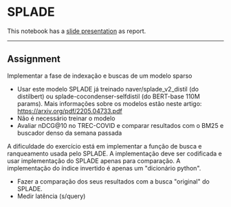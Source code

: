 # SPLADE

This notebook has a [slide presentation](https://docs.google.com/presentation/d/1bt6kKI1lMslA_DGyAlxzxRf0r7dMCy2YJsUBgi7AL5k/edit?usp=sharing) as report.

---

## Assignment

Implementar a fase de indexação e buscas de um modelo sparso

- Usar este modelo SPLADE já treinado naver/splade_v2_distil (do distilbert) ou splade-cocondenser-selfdistil (do BERT-base 110M params). Mais informações sobre os modelos estão neste artigo: https://arxiv.org/pdf/2205.04733.pdf
- Não é necessário treinar o modelo
- Avaliar nDCG@10 no TREC-COVID e comparar resultados com o BM25 e buscador denso da semana passada

A dificuldade do exercício está em implementar a função de busca e ranqueamento usada pelo SPLADE. A implementação deve ser codificada e usar implementação do SPLADE apenas para comparação. A implementação do índice invertido é apenas um "dicionário python".

- Fazer a comparação dos seus resultados com a busca "original" do SPLADE.
- Medir latência (s/query)
